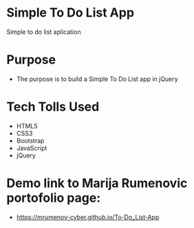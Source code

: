 # Simple To Do List App
 Simple to do list aplication

# Purpose 
- The purpose is to build a Simple To Do List app in jQuery

# Tech Tolls Used
- HTML5
- CSS3 
- Bootstrap
- JavaScript
- jQuery

# Demo link to Marija Rumenovic portofolio page: 
- https://mrumenov-cyber.github.io/To-Do_List-App
